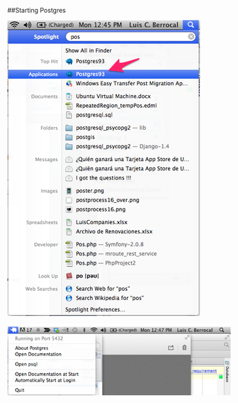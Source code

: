 ##Starting Postgres

![Starting Postgres 1](./images/image061.png "Starting Postgres 1")

![Starting Postgres 2](./images/image062.png "Starting Postgres 2")